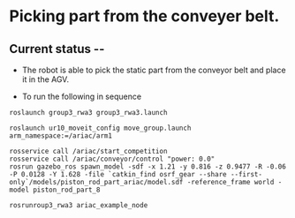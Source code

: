 # Picking part from the conveyer belt.

## Current status --
	
- The robot is able to pick the static part from the conveyor belt and place it in the AGV.

- To run the following in sequence

```
roslaunch group3_rwa3 group3_rwa3.launch

roslaunch ur10_moveit_config move_group.launch arm_namespace:=/ariac/arm1

rosservice call /ariac/start_competition
rosservice call /ariac/conveyor/control "power: 0.0"
rosrun gazebo_ros spawn_model -sdf -x 1.21 -y 0.816 -z 0.9477 -R -0.06 -P 0.0128 -Y 1.628 -file `catkin_find osrf_gear --share --first-only`/models/piston_rod_part_ariac/model.sdf -reference_frame world -model piston_rod_part_8

rosrunroup3_rwa3 ariac_example_node
```
